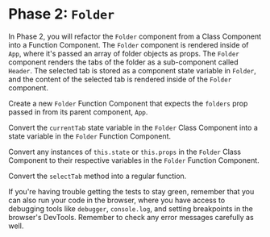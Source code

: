 # Phase 2: `Folder`

In Phase 2, you will refactor the `Folder` component from a Class Component
into a Function Component. The `Folder` component is rendered inside of `App`,
where it's passed an array of folder objects as props. The `Folder` component
renders the tabs of the folder as a sub-component called `Header`. The selected
tab is stored as a component state variable in `Folder`, and the content of the
selected tab is rendered inside of the `Folder` component.

Create a new `Folder` Function Component that expects the `folders` prop passed
in from its parent component, `App`.

Convert the `currentTab` state variable in the `Folder` Class Component into a
state variable in the `Folder` Function Component.

Convert any instances of `this.state` or `this.props` in the `Folder` Class
Component to their respective variables in the `Folder` Function Component.

Convert the `selectTab` method into a regular function.

If you're having trouble getting the tests to stay green, remember that you can
also run your code in the browser, where you have access to debugging tools like
`debugger`, `console.log`, and setting breakpoints in the browser's DevTools.
Remember to check any error messages carefully as well.